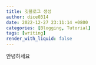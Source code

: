 ```yaml
---
title: 깃블로그 생성
author: dice0314
date: 2022-12-27 23:11:14 +0800
categories: [Blogging, Tutorial]
tags: [writing]
render_with_liquid: false
---
```


안녕하세요